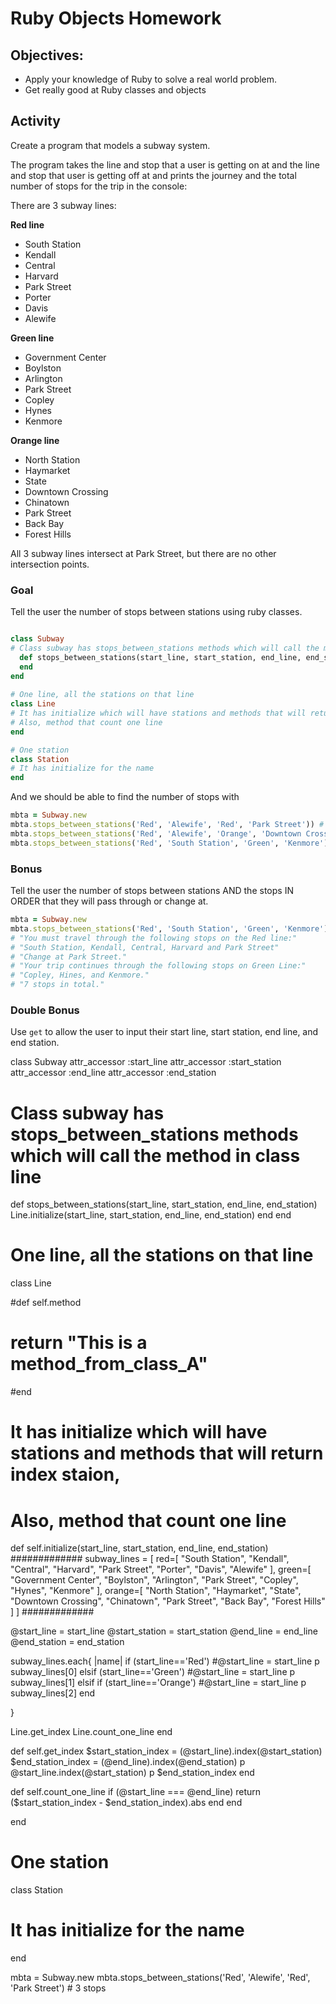 # Ruby Objects Homework

## Objectives:

- Apply your knowledge of Ruby to solve a real world problem.
- Get really good at Ruby classes and objects

## Activity

Create a program that models a subway system.

The program takes the line and stop that a user is getting on at and the line and stop that user is getting off at and prints the journey and the total number of stops for the trip in the console:

There are 3 subway lines:

**Red line**
- South Station
- Kendall
- Central
- Harvard
- Park Street
- Porter
- Davis
- Alewife

**Green line** 
- Government Center
- Boylston
- Arlington
- Park Street
- Copley
- Hynes
- Kenmore

**Orange line**
- North Station
- Haymarket
- State
- Downtown Crossing
- Chinatown
- Park Street
- Back Bay
- Forest Hills

All 3 subway lines intersect at Park Street, but there are no other intersection points.

### Goal

Tell the user the number of stops between stations using ruby classes.
```rb

class Subway
# Class subway has stops_between_stations methods which will call the method in class line
  def stops_between_stations(start_line, start_station, end_line, end_station)
  end
end
  
# One line, all the stations on that line
class Line
# It has initialize which will have stations and methods that will return index staion,
# Also, method that count one line
end

# One station
class Station
# It has initialize for the name
end
```

And we should be able to find the number of stops with
```rb
mbta = Subway.new
mbta.stops_between_stations('Red', 'Alewife', 'Red', 'Park Street')) # 3 stops
mbta.stops_between_stations('Red', 'Alewife', 'Orange', 'Downtown Crossing') # 5 stops
mbta.stops_between_stations('Red', 'South Station', 'Green', 'Kenmore') # 7 stops
```

### Bonus

Tell the user the number of stops between stations AND the stops IN ORDER that they will pass through or change at.
```rb
mbta = Subway.new
mbta.stops_between_stations('Red', 'South Station', 'Green', 'Kenmore') 
# "You must travel through the following stops on the Red line:"
# "South Station, Kendall, Central, Harvard and Park Street"
# "Change at Park Street."
# "Your trip continues through the following stops on Green Line:" 
# "Copley, Hines, and Kenmore."
# "7 stops in total."
```

### Double Bonus

Use `get` to allow the user to input their start line, start station, end line, and end station.



class Subway
attr_accessor :start_line
attr_accessor :start_station
attr_accessor :end_line
attr_accessor :end_station
# Class subway has stops_between_stations methods which will call the method in class line
  def stops_between_stations(start_line, start_station, end_line, end_station)
    Line.initialize(start_line, start_station, end_line, end_station)
  end
end

# One line, all the stations on that line
class Line

#def self.method
#   return "This is a method_from_class_A"
#end

# It has initialize which will have stations and methods that will return index staion,
# Also, method that count one line
def self.initialize(start_line, start_station, end_line, end_station)
#############
subway_lines = [
     red=[
      "South Station",
      "Kendall",
      "Central",
      "Harvard",
      "Park Street",
      "Porter",
      "Davis",
      "Alewife"
      ],
      green=[
      "Government Center",
      "Boylston",
      "Arlington",
      "Park Street",
      "Copley",
      "Hynes",
      "Kenmore"
    ],
    orange=[
      "North Station",
      "Haymarket",
      "State",
      "Downtown Crossing",
      "Chinatown",
      "Park Street",
      "Back Bay",
      "Forest Hills"
    ]
  ]
#############



@start_line = start_line
@start_station = start_station
@end_line = end_line
@end_station = end_station


subway_lines.each{ |name|
if (start_line=='Red')
#@start_line = start_line
p subway_lines[0]
elsif (start_line=='Green')
#@start_line = start_line
p subway_lines[1]
elsif if (start_line=='Orange')
#@start_line = start_line
p subway_lines[2]
end

}

Line.get_index
Line.count_one_line
end

def self.get_index
$start_station_index = (@start_line).index(@start_station)
$end_station_index = (@end_line).index(@end_station)
p @start_line.index(@start_station)
p $end_station_index
end

def self.count_one_line
  if (@start_line === @end_line)
   return ($start_station_index - $end_station_index).abs
  end
end  




end

# One station
class Station
# It has initialize for the name
end


mbta = Subway.new
mbta.stops_between_stations('Red', 'Alewife', 'Red', 'Park Street') # 3 stops
